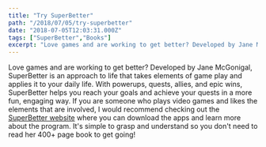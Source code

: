 ```yaml
---
title: "Try SuperBetter"
path: "/2018/07/05/try-superbetter"
date: "2018-07-05T12:03:31.000Z"
tags: ["SuperBetter","Books"]
excerpt: "Love games and are working to get better? Developed by Jane McGonigal, SuperBetter is an approach to life that takes elements of game play and applies it to your daily life. With powerups, quests,..."
---
```


Love games and are working to get better? Developed by Jane McGonigal, SuperBetter is an approach to life that takes elements of game play and applies it to your daily life. With powerups, quests, allies, and epic wins, SuperBetter helps you reach your goals and achieve your quests in a more fun, engaging way. If you are someone who plays video games and likes the elements that are involved, I would recommend checking out the [SuperBetter website](https://www.superbetter.com/) where you can download the apps and learn more about the program. It's simple to grasp and understand so you don't need to read her 400+ page book to get going!
